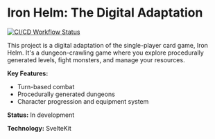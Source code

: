 # Iron Helm: The Digital Adaptation

[![CI/CD Workflow Status](https://github.com/Akidi/iron-helm/actions/workflows/sveltekit-ci-cd.yml/badge.svg)](https://github.com/Akidi/iron-helm/actions/workflows/sveltekit-ci-cd.yml)

This project is a digital adaptation of the single-player card game, Iron Helm. It's a dungeon-crawling game where you explore procedurally generated levels, fight monsters, and manage your resources.

**Key Features:**

* Turn-based combat
* Procedurally generated dungeons
* Character progression and equipment system

**Status:** In development

**Technology:** SvelteKit
